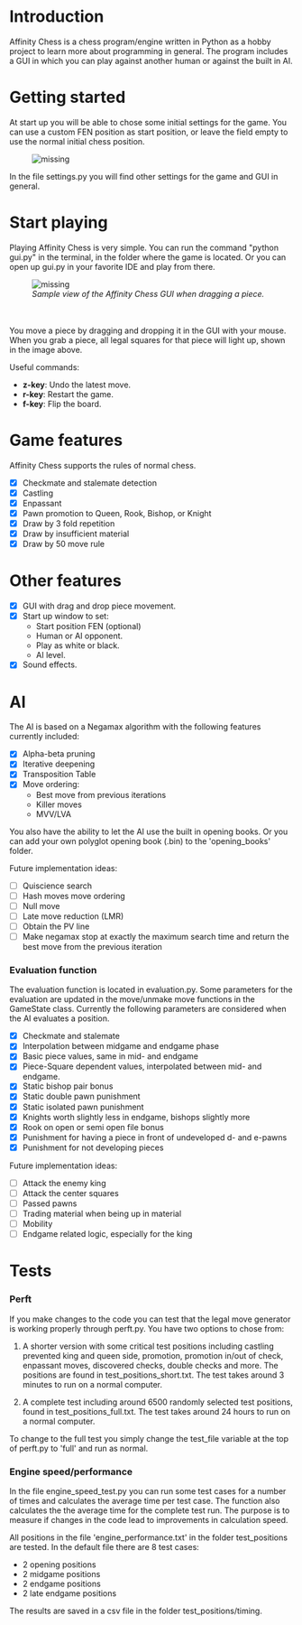 # Introduction
Affinity Chess is a chess program/engine written in Python as a hobby project to learn more about programming in general. The program includes a GUI in which you can play against another human or against the built in AI.

# Getting started
At start up you will be able to chose some initial settings for the game. You can use a custom FEN position as start position, or leave the field empty to use the normal initial chess position. 

<figure>
    <img src='https://i.ibb.co/c1jtwCX/start-up.png' alt='missing' />
</figure>

In the file settings.py you will find other settings for the game and GUI in general.

# Start playing
Playing Affinity Chess is very simple. You can run the command "python gui.py" in the terminal, in the folder where the game is located. Or you can open up gui.py in your favorite IDE and play from there.
<figure>
    <img src='https://i.ibb.co/zVkhjLR/gui.png' alt='missing' />
    <figcaption><i>Sample view of the Affinity Chess GUI when dragging a piece.</i></figcaption>
  <br>
  <br>
</figure>

You move a piece by dragging and dropping it in the GUI with your mouse. When you grab a piece, all legal squares for that piece will light up, shown in the image above.

Useful commands:
- **z-key**: Undo the latest move.
- **r-key**: Restart the game.
- **f-key**: Flip the board.

# Game features
Affinity Chess supports the rules of normal chess.
- [X] Checkmate and stalemate detection
- [X] Castling
- [X] Enpassant
- [X] Pawn promotion to Queen, Rook, Bishop, or Knight
- [X] Draw by 3 fold repetition
- [X] Draw by insufficient material
- [X] Draw by 50 move rule

# Other features
- [X] GUI with drag and drop piece movement.
- [X] Start up window to set:
  - Start position FEN (optional)
  - Human or AI opponent.
  - Play as white or black.
  - AI level.
- [X] Sound effects.
  
# AI
The AI is based on a Negamax algorithm with the following features currently included:
- [X] Alpha-beta pruning
- [X] Iterative deepening
- [X] Transposition Table
- [X] Move ordering:
  - Best move from previous iterations
  - Killer moves
  - MVV/LVA

You also have the ability to let the AI use the built in opening books. Or you can add your own polyglot opening book (.bin) to the 'opening_books' folder.  

Future implementation ideas:
- [ ] Quiscience search
- [ ] Hash moves move ordering
- [ ] Null move
- [ ] Late move reduction (LMR)
- [ ] Obtain the PV line
- [ ] Make negamax stop at exactly the maximum search time and return the best move from the previous iteration

### Evaluation function

The evaluation function is located in evaluation.py. Some parameters for the evaluation are updated in the move/unmake move functions in the GameState class. Currently the following parameters are considered when the AI evaluates a position.  
- [X] Checkmate and stalemate
- [X] Interpolation between midgame and endgame phase
- [X] Basic piece values, same in mid- and endgame
- [X] Piece-Square dependent values, interpolated between mid- and endgame.
- [X] Static bishop pair bonus
- [X] Static double pawn punishment
- [X] Static isolated pawn punishment
- [X] Knights worth slightly less in endgame, bishops slightly more
- [X] Rook on open or semi open file bonus
- [X] Punishment for having a piece in front of undeveloped d- and e-pawns
- [X] Punishment for not developing pieces

Future implementation ideas:
- [ ] Attack the enemy king
- [ ] Attack the center squares
- [ ] Passed pawns
- [ ] Trading material when being up in material
- [ ] Mobility
- [ ] Endgame related logic, especially for the king

# Tests

### Perft
If you make changes to the code you can test that the legal move generator is working properly through perft.py. You have two options to chose from: 

1. A shorter version with some critical test positions including castling prevented king and queen side, promotion, promotion in/out of check, enpassant moves, discovered checks, double checks and more. The positions are found in test_positions_short.txt. The test takes around 3 minutes to run on a normal computer. 

2. A complete test including around 6500 randomly selected test positions, found in test_positions_full.txt. The test takes around 24 hours to run on a normal computer.

To change to the full test you simply change the test_file variable at the top of perft.py to 'full' and run as normal.

### Engine speed/performance
In the file engine_speed_test.py you can run some test cases for a number of times and calculates the average time per test case. The function also calculates the the average time for the complete test run. The purpose is to measure if changes in the code lead to improvements in calculation speed.

All positions in the file 'engine_performance.txt' in the folder test_positions are tested. In the default file there are 8 test cases:

 - 2 opening positions
 - 2 midgame positions
 - 2 endgame positions
 - 2 late endgame positions

The results are saved in a csv file in the folder test_positions/timing.



